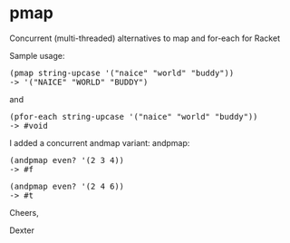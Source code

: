 # pmap
Concurrent (multi-threaded) alternatives to map and for-each for Racket

Sample usage:
<pre>
(pmap string-upcase '("naice" "world" "buddy"))
-> '("NAICE" "WORLD" "BUDDY")
</pre>
and
<pre>
(pfor-each string-upcase '("naice" "world" "buddy"))
-> #void
</pre>

I added a concurrent andmap variant: andpmap:
<pre>
(andpmap even? '(2 3 4))
-> #f
</pre>
<pre>
(andpmap even? '(2 4 6))
-> #t
</pre>

Cheers,

Dexter
